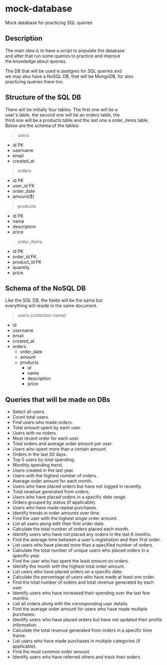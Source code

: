 # mock-database
Mock database for practicing SQL queries

## Description

The main idea is to have a script to populate the database    
and after that run some queries to practice and improve    
the knowledge about queries.

The DB that will be used is postgres for SQL queries and    
we may also have a NoSQL DB, that will be MongoDB, for also    
practicing queries there too.

## Structure of the SQL DB

There will be initially four tables. The first one will be a    
user's table, the second one will be an orders table, the    
third one will be a products table and the last one a order_items table.          
Below are the schema of the tables:    

> users    

- id PK    
- username    
- email    
- created_at    

> orders    

- id PK    
- user_id FK    
- order_date    
- amount($)  

> products  

- id PK   
- name  
- description  
- price  

> order_items

- id PK  
- order_id FK  
- product_id FK  
- quantity  
- price  

## Schema of the NoSQL DB

Like the SQL DB, the fields will be the same but    
everything will reside in the same document.    

> users (collection name)

- id        
- username    
- email    
- created_at 
- orders
  - order_date    
  - amount 
  - products
    - id
    - name
    - description   
    - price    

## Queries that will be made on DBs

- Select all users.    
- Count total users.    
- Find users who made orders.    
- Total amount spent by each user.    
- Users with no orders.    
- Most recent order for each user.    
- Total orders and average order amount per user.    
- Users who spent more than a certain amount.    
- Orders in the last 30 days.    
- Top 5 users by total spending.    
- Monthly spending trend.    
- Users created in the last year.    
- Users with the highest number of orders.    
- Average order amount for each month.    
- Users who have placed orders but have not logged in recently.    
- Total revenue generated from orders.    
- Users who have placed orders in a specific date range.    
- Orders grouped by status (if applicable).    
- Users who have made repeat purchases.    
- Identify trends in order amounts over time.    
- Find the user with the highest single order amount.    
- List all users along with their first order date.    
- Calculate the total number of orders placed each month.    
- Identify users who have not placed any orders in the last 6 months.    
- Find the average time between a user's registration and their first order.    
- List users who have placed more than a specified number of orders.    
- Calculate the total number of unique users who placed orders in a specific year.    
- Find the user who has spent the least amount on orders.    
- Identify the month with the highest total order amount.    
- List users who have placed orders on a specific date.    
- Calculate the percentage of users who have made at least one order.    
- Find the total number of orders and total revenue generated by each user.    
- Identify users who have increased their spending over the last few months.    
- List all orders along with the corresponding user details.    
- Find the average order amount for users who have made multiple purchases.    
- Identify users who have placed orders but have not updated their profile information.    
- Calculate the total revenue generated from orders in a specific time frame.    
- List users who have made purchases in multiple categories (if applicable).    
- Find the most common order amount.    
- Identify users who have referred others and track their orders.    

